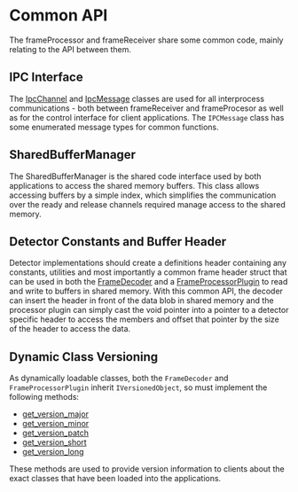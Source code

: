 # Common API

The frameProcessor and frameReceiver share some common code, mainly relating to the API
between them.

## IPC Interface

The [IpcChannel](../../reference/api/common/ipc_channel) and
[IpcMessage](../../reference/api/common/ipc_message)
classes are used for all interprocess communications - both between frameReceiver and
frameProcesor as well as for the control interface for client applications. The
`IPCMessage` class has some enumerated message types for common functions.

## SharedBufferManager

The SharedBufferManager is the shared code interface used by both applications to
access the shared memory buffers. This class allows accessing buffers by a simple index,
which simplifies the communication over the ready and release channels required
manage access to the shared memory.

## Detector Constants and Buffer Header

Detector implementations should create a definitions header containing any constants,
utilities and most importantly a common frame header struct that can be used in both the
[FrameDecoder](frame_decoder) and a [FrameProcessorPlugin](frame_processor_plugin) to
read and write to buffers in shared memory. With this common API, the decoder can insert
the header in front of the data blob in shared memory and the processor plugin can
simply cast the void pointer into a pointer to a detector specific header to access the
members and offset that pointer by the size of the header to access the data.

## Dynamic Class Versioning

As dynamically loadable classes, both the `FrameDecoder` and `FrameProcessorPlugin`
inherit `IVersionedObject`, so must implement the following methods:

- [get_version_major](../../reference/api/common/iversioned_object)
- [get_version_minor](../../reference/api/common/iversioned_object)
- [get_version_patch](../../reference/api/common/iversioned_object)
- [get_version_short](../../reference/api/common/iversioned_object)
- [get_version_long](../../reference/api/common/iversioned_object)

These methods are used to provide version information to clients about the exact classes
that have been loaded into the applications.
